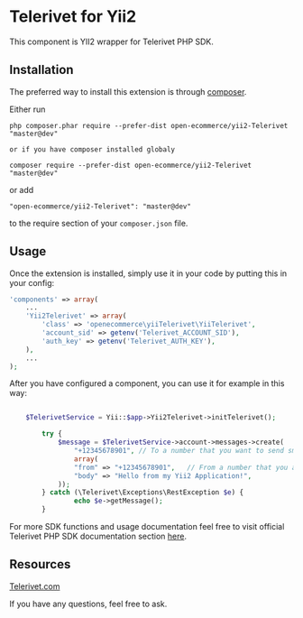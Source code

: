 Telerivet for Yii2
================
This component is YII2 wrapper for Telerivet PHP SDK.

Installation
------------

The preferred way to install this extension is through [composer](http://getcomposer.org/download/).

Either run

```
php composer.phar require --prefer-dist open-ecommerce/yii2-Telerivet "master@dev"

or if you have composer installed globaly

composer require --prefer-dist open-ecommerce/yii2-Telerivet "master@dev"

```

or add

```
"open-ecommerce/yii2-Telerivet": "master@dev"
```

to the require section of your `composer.json` file.


Usage
-----

Once the extension is installed, simply use it in your code by putting this in your config:
```php
'components' => array(
    ...
    'Yii2Telerivet' => array(
        'class' => 'openecommerce\yiiTelerivet\YiiTelerivet',
        'account_sid' => getenv('Telerivet_ACCOUNT_SID'),
        'auth_key' => getenv('Telerivet_AUTH_KEY'),
    ),
    ...
);
```

After you have configured a component, you can use it for example in this way:

```php

    $TelerivetService = Yii::$app->Yii2Telerivet->initTelerivet();

        try {
            $message = $TelerivetService->account->messages->create(
                "+12345678901", // To a number that you want to send sms
                array(
                "from" => "+12345678901",   // From a number that you are sending
                "body" => "Hello from my Yii2 Application!",
            ));
        } catch (\Telerivet\Exceptions\RestException $e) {
                echo $e->getMessage();
        }

```

For more SDK functions and usage documentation feel free to visit official Telerivet PHP SDK documentation section [here](https://github.com/Telerivet/telerivet-php-client).

Resources
-----

[Telerivet.com](http://www.Telerivet.com)


If you have any questions, feel free to ask.
